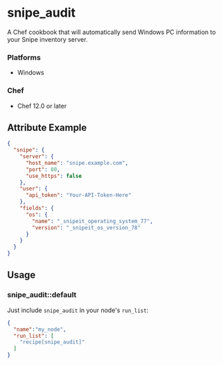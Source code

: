 # snipe_audit

A Chef cookbook that will automatically send Windows PC information to your Snipe inventory server.

### Platforms

- Windows

### Chef

- Chef 12.0 or later

## Attribute Example

```json
{
  "snipe": {
    "server": {
      "host_name": "snipe.example.com",
      "port": 80,
      "use_https": false
    },
    "user": {
      "api_token": "Your-API-Token-Here"
    },
    "fields": {
      "os": {
        "name": "_snipeit_operating_system_77",
        "version": "_snipeit_os_version_78"
      }
    }
  }
}
```

## Usage

### snipe_audit::default

Just include `snipe_audit` in your node's `run_list`:

```json
{
  "name":"my_node",
  "run_list": [
    "recipe[snipe_audit]"
  ]
}
```